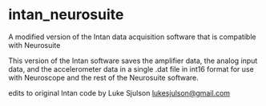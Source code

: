 # intan_neurosuite
A modified version of the Intan data acquisition software that is compatible with Neurosuite

This version of the Intan software saves the amplifier data, the
analog input data, and the accelerometer data in a single .dat file
in int16 format for use with Neuroscope and the rest of the Neurosuite
software.

edits to original Intan code by Luke Sjulson
lukesjulson@gmail.com